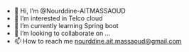 - 👋 Hi, I’m @Nourddine-AITMASSAOUD
- 👀 I’m interested in Telco cloud 
- 🌱 I’m currently learning Spring boot
- 💞️ I’m looking to collaborate on ...
- 📫 How to reach me nourddine.ait.massaoud@gmail.com

<!---
Nourddine-AITMASSAOUD/Nourddine-AITMASSAOUD is a ✨ special ✨ repository because its `README.md` (this file) appears on your GitHub profile.
You can click the Preview link to take a look at your changes.
--->
